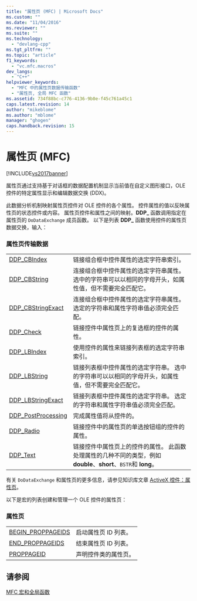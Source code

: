 ```yaml
---
title: "属性页 (MFC) | Microsoft Docs"
ms.custom: ""
ms.date: "11/04/2016"
ms.reviewer: ""
ms.suite: ""
ms.technology: 
  - "devlang-cpp"
ms.tgt_pltfrm: ""
ms.topic: "article"
f1_keywords: 
  - "vc.mfc.macros"
dev_langs: 
  - "C++"
helpviewer_keywords: 
  - "MFC 中的属性页数据传输函数"
  - "属性页, 全局 MFC 函数"
ms.assetid: 734f88bc-c776-4136-9b0e-f45c761a45c1
caps.latest.revision: 14
author: "mikeblome"
ms.author: "mblome"
manager: "ghogen"
caps.handback.revision: 15
---
```

# 属性页 (MFC)
[!INCLUDE[vs2017banner](../../assembler/inline/includes/vs2017banner.md)]

属性页通过支持基于对话框的数据配置机制显示当前值在自定义图形接口，OLE 控件的特定属性显示和编辑数据交换 \(DDX\)。  
  
 此数据分析机制映射属性页控件对 OLE 控件的各个属性。  控件属性的值以反映属性页的状态控件或内容。  属性页控件和属性之间的映射。**DDP\_** 函数调用指定在属性页的 `DoDataExchange` 成员函数。  以下是列表 **DDP\_** 函数使用控件的属性页数据交换，输入：  
  
### 属性页传输数据  
  
|||  
|-|-|  
|[DDP\_CBIndex](../Topic/DDP_CBIndex.md)|链接组合框中控件属性的选定字符串索引。|  
|[DDP\_CBString](../Topic/DDP_CBString.md)|连接组合框中控件属性的选定字符串属性。  选中的字符串可以以相同的字母开头，如属性值，但不需要完全匹配它。|  
|[DDP\_CBStringExact](../Topic/DDP_CBStringExact.md)|连接组合框中控件属性的选定字符串属性。  选定的字符串和属性字符串值必须完全匹配。|  
|[DDP\_Check](../Topic/DDP_Check.md)|链接控件中属性页上的复选框的控件的属性。|  
|[DDP\_LBIndex](../Topic/DDP_LBIndex.md)|使用控件的属性来链接列表框的选定字符串索引。|  
|[DDP\_LBString](../Topic/DDP_LBString.md)|链接列表框中控件属性的选定字符串。  选中的字符串可以以相同的字母开头，如属性值，但不需要完全匹配它。|  
|[DDP\_LBStringExact](../Topic/DDP_LBStringExact.md)|链接列表框中控件属性的选定字符串。  选定的字符串和属性字符串值必须完全匹配。|  
|[DDP\_PostProcessing](../Topic/DDP_PostProcessing.md)|完成属性值将从控件的。|  
|[DDP\_Radio](../Topic/DDP_Radio.md)|链接控件中的属性页的单选按钮组的控件的属性。|  
|[DDP\_Text](../Topic/DDP_Text.md)|链接控件中属性页上的控件的属性。  此函数处理属性的几种不同的类型，例如 **double**、**short**、`BSTR`和 **long**。|  
  
 有关 `DoDataExchange` 和属性页的更多信息，请参见知识库文章 [ActiveX 控件：属性页](../../mfc/mfc-activex-controls-property-pages.md)。  
  
 以下是宏的列表创建和管理一个 OLE 控件的属性页：  
  
### 属性页  
  
|||  
|-|-|  
|[BEGIN\_PROPPAGEIDS](../Topic/BEGIN_PROPPAGEIDS.md)|启动属性页 ID 列表。|  
|[END\_PROPPAGEIDS](../Topic/END_PROPPAGEIDS.md)|结束属性页 ID 列表。|  
|[PROPPAGEID](../Topic/PROPPAGEID.md)|声明控件类的属性页。|  
  
## 请参阅  
 [MFC 宏和全局函数](../../mfc/reference/mfc-macros-and-globals.md)